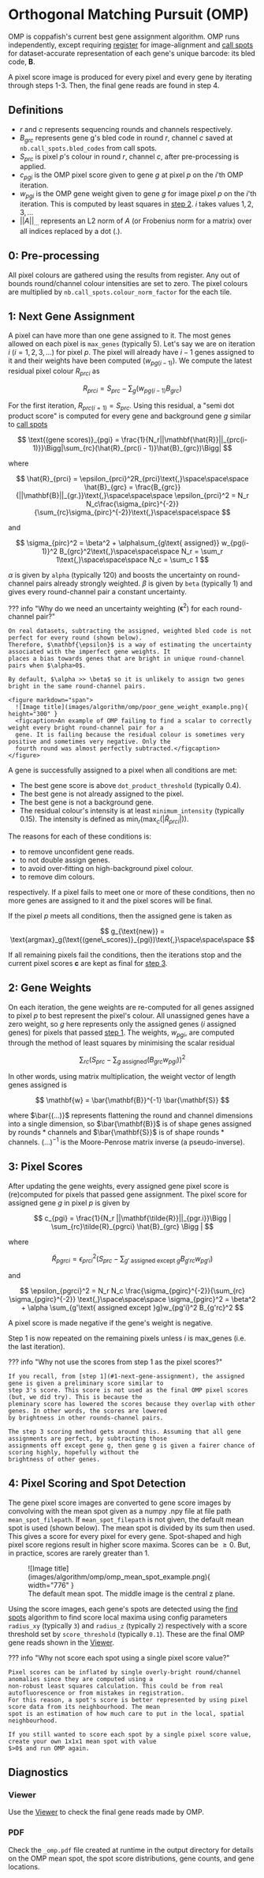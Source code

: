 # Orthogonal Matching Pursuit (OMP)

OMP is coppafish's current best gene assignment algorithm. OMP runs independently, except requiring
[register](overview.md#register) for image-alignment and [call spots](overview.md#call-spots) for dataset-accurate
representation of each gene's unique barcode: its bled code, $\mathbf{B}$.

A pixel score image is produced for every pixel and every gene by iterating through steps 1-3. Then, the final gene
reads are found in step 4.

## Definitions

- $r$ and $c$ represents sequencing rounds and channels respectively.
- $B_{grc}$ represents gene g's bled code in round $r$, channel $c$ saved at `nb.call_spots.bled_codes` from call spots.
- $S_{prc}$ is pixel $p$'s colour in round $r$, channel $c$, after pre-processing is applied.
- $c_{pgi}$ is the OMP pixel score given to gene $g$ at pixel $p$ on the $i$'th OMP iteration.
- $w_{pgi}$ is the OMP gene weight given to gene $g$ for image pixel $p$ on the $i$'th iteration. This is computed by
least squares in [step 2](#2-gene-weights). $i$ takes values $1, 2, 3, ...$
- $||A||_{...}$ represents an L2 norm of $A$ (or Frobenius norm for a matrix) over all indices replaced by a dot ($.$).

## 0: Pre-processing

All pixel colours are gathered using the results from register. Any out of bounds round/channel colour intensities are
set to zero. The pixel colours are multiplied by `nb.call_spots.colour_norm_factor` for the each tile.

## 1: Next Gene Assignment

A pixel can have more than one gene assigned to it. The most genes allowed on each pixel is `max_genes`
(typically 5). Let's say we are on iteration $i$ ($i = 1, 2, 3, ...$) for pixel $p$. The pixel will already have
$i - 1$ genes assigned to it and their weights have been computed $(w_{pg(i - 1)})$. We compute the latest residual
pixel colour $R_{prci}$ as

$$
R_{prci} = S_{prc} - \sum_g(w_{pg(i - 1)}B_{grc})
$$

For the first iteration, $R_{prc(i=1)} = S_{prc}$. Using this residual, a "semi dot product score" is
computed for every gene and background gene $g$ similar to
[call spots](call_spots.md#6-and-7-application-of-scales-computation-of-final-scores-and-bleed-matrix)

$$
\text{(gene scores)}_{pgi} = \frac{1}{N_r||\mathbf{\hat{R}}||_{prc(i-1)}}\Bigg|\sum_{rc}(\hat{R}_{prc(i - 1)}\hat{B}_{grc})\Bigg|
$$

where

$$
\hat{R}_{prci} = \epsilon_{prci}^2R_{prci}\text{,}\space\space\space
\hat{B}_{grc} = \frac{B_{grc}}{||\mathbf{B}||_{gr.}}\text{,}\space\space\space
\epsilon_{prci}^2 = N_r N_c\frac{\sigma_{pirc}^{-2}}{\sum_{rc}\sigma_{pirc}^{-2}}\text{,}\space\space\space
$$

and

$$
\sigma_{pirc}^2 = \beta^2 + \alpha\sum_{g\text{ assigned}} w_{pg(i-1)}^2 B_{grc}^2\text{,}\space\space\space
N_r = \sum_r 1\text{,}\space\space\space
N_c = \sum_c 1
$$

$\alpha$ is given by `alpha` (typically 120) and boosts the uncertainty on round-channel pairs already strongly
weighted. $\beta$ is given by `beta` (typically 1) and gives every round-channel pair a constant uncertainty.

??? info "Why do we need an uncertainty weighting ($\mathbf{\epsilon}^2$) for each round-channel pair?"

    On real datasets, subtracting the assigned, weighted bled code is not perfect for every round (shown below).
    Therefore, $\mathbf{\epsilon}$ is a way of estimating the uncertainty associated with the imperfect gene weights. It
    places a bias towards genes that are bright in unique round-channel pairs when $\alpha>0$.

    By default, $\alpha >> \beta$ so it is unlikely to assign two genes bright in the same round-channel pairs.

    <figure markdown="span">
      ![Image title](images/algorithm/omp/poor_gene_weight_example.png){ height="300" }
      <figcaption>An example of OMP failing to find a scalar to correctly weight every bright round-channel pair for a
      gene. It is failing because the residual colour is sometimes very positive and sometimes very negative. Only the
      fourth round was almost perfectly subtracted.</figcaption>
    </figure>

A gene is successfully assigned to a pixel when all conditions are met:

- The best gene score is above `dot_product_threshold` (typically 0.4).
- The best gene is not already assigned to the pixel.
- The best gene is not a background gene.
- The residual colour's intensity is at least `minimum_intensity` (typically 0.15). The intensity is defined as
$\min_r(\max_c(|\hat{R}_{prci}|))$.

The reasons for each of these conditions is:

- to remove unconfident gene reads.
- to not double assign genes.
- to avoid over-fitting on high-background pixel colour.
- to remove dim colours.

respectively. If a pixel fails to meet one or more of these conditions, then no more genes are assigned to it and the
pixel scores will be final.

If the pixel $p$ meets all conditions, then the assigned gene is taken as

$$
g_{\text{new}} = \text{argmax}_g(\text{(gene\_scores)}_{pgi})\text{,}\space\space\space
$$

If all remaining pixels fail the conditions, then the iterations stop and the current pixel scores $\mathbf{c}$ are kept
as final for [step 3](#4-pixel-scoring-and-spot-detection).

## 2: Gene Weights

On each iteration, the gene weights are re-computed for all genes assigned to pixel $p$ to best represent the pixel's
colour. All unassigned genes have a zero weight, so $g$ here represents only the assigned genes ($i$ assigned genes)
for pixels that passed [step 1](#1-next-gene-assignment). The weights, $w_{pgi}$, are computed through the
method of least squares by minimising the scalar residual

$$
\sum_{rc}(S_{prc} - \sum_{g\text{ assigned}}(B_{grc}w_{pgi}))^2
$$

In other words, using matrix multiplication, the weight vector of length genes assigned is

$$
\mathbf{w} = \bar{\mathbf{B}}^{-1} \bar{\mathbf{S}}
$$

where $\bar{(...)}$ represents flattening the round and channel dimensions into a single dimension, so
$\bar{\mathbf{B}}$ is of shape $\text{genes assigned}$ by $\text{rounds}*\text{channels}$ and $\bar{\mathbf{S}}$ is of
shape $\text{rounds} * \text{channels}$. $(...)^{-1}$ is the Moore-Penrose matrix inverse (a pseudo-inverse).

## 3: Pixel Scores

After updating the gene weights, every assigned gene pixel score is (re)computed for pixels that passed gene assignment.
The pixel score for assigned gene $g$ in pixel $p$ is given by

$$
c_{pgi} = \frac{1}{N_r ||\mathbf{\tilde{R}}||_{pgr.i}}\Bigg | \sum_{rc}\tilde{R}_{pgrci} \hat{B}_{grc} \Bigg |
$$

where

$$
\tilde{R}_{pgrci} = \epsilon_{prci}^2\Big(S_{prc} - \sum_{g'\text{ assigned except }g}B_{g'rc}w_{pg'i}\Big)
$$

and

$$
\epsilon_{pgrci}^2 = N_r N_c \frac{\sigma_{pgirc}^{-2}}{\sum_{rc} \sigma_{pgirc}^{-2}} \text{,}\space\space\space
\sigma_{pgirc}^2 = \beta^2 + \alpha \sum_{g'\text{ assigned except }g}w_{pg'i}^2 B_{g'rc}^2
$$

A pixel score is made negative if the gene's weight is negative.

Step 1 is now repeated on the remaining pixels unless $i$ is $\text{max\_genes}$ (i.e. the last iteration).

??? info "Why not use the scores from step 1 as the pixel scores?"

    If you recall, from [step 1](#1-next-gene-assignment), the assigned gene is given a preliminary score similar to
    step 3's score. This score is not used as the final OMP pixel scores (but, we did try). This is because the
    pleminary score has lowered the scores because they overlap with other genes. In other words, the scores are lowered
    by brightness in other rounds-channel pairs.

    The step 3 scoring method gets around this. Assuming that all gene assignments are perfect, by subtracting those
    assignments off except gene g, then gene g is given a fairer chance of scoring highly, hopefully without the
    brightness of other genes.

## 4: Pixel Scoring and Spot Detection

The gene pixel score images are converted to gene score images by convolving with the mean spot given as a numpy .npy
file at file path `mean_spot_filepath`. If `mean_spot_filepath` is not given, the default mean spot is used (shown
below). The mean spot is divided by its sum then used. This gives a score for every pixel for every gene. Spot-shaped
and high pixel score regions result in higher score maxima. Scores can be $\geq 0$. But, in practice, scores are rarely
greater than $1$.

<figure markdown="span">
  ![Image title](images/algorithm/omp/omp_mean_spot_example.png){ width="776" }
  <figcaption>The default mean spot. The middle image is the central z plane.</figcaption>
</figure>

Using the score images, each gene's spots are detected using the [find spots](find_spots.md) algorithm to find score
local maxima using config parameters `radius_xy` (typically `3`) and `radius_z` (typically `2`) respectively with a
score threshold set by `score_threshold` (typically `0.1`). These are the final OMP gene reads shown in the
[Viewer](diagnostics.md#viewer).

??? info "Why not score each spot using a single pixel score value?"

    Pixel scores can be inflated by single overly-bright round/channel anomalies since they are computed using a
    non-robust least squares calculation. This could be from real autofluorescence or from mistakes in registration.
    For this reason, a spot's score is better represented by using pixel score data from its neighbourhood. The mean
    spot is an estimation of how much care to put in the local, spatial neighbourhood.

    If you still wanted to score each spot by a single pixel score value, create your own 1x1x1 mean spot with value
    $>0$ and run OMP again.

## Diagnostics

### Viewer

Use the [Viewer](diagnostics.md#viewer) to check the final gene reads made by OMP.

### PDF

Check the `_omp.pdf` file created at runtime in the output directory for details on the OMP mean spot, the spot score
distributions, gene counts, and gene locations.
